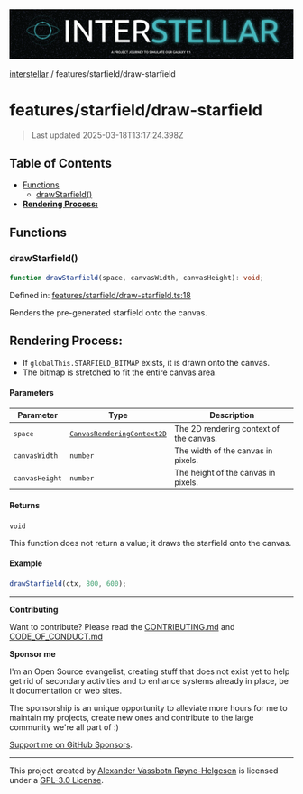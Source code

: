 <div>
  <img alt="SPECCER logo" src="https://raw.githubusercontent.com/phun-ky/interstellar/main/public/interstellar-header.png" style="max-height:120px;" />
</div>

[interstellar](../../README.md) / features/starfield/draw-starfield

# features/starfield/draw-starfield

> Last updated 2025-03-18T13:17:24.398Z

## Table of Contents

- [Functions](#functions)
  - [drawStarfield()](#drawstarfield)
- [**Rendering Process:**](#rendering-process)

## Functions

### drawStarfield()

```ts
function drawStarfield(space, canvasWidth, canvasHeight): void;
```

Defined in:
[features/starfield/draw-starfield.ts:18](https://github.com/phun-ky/interstellar/blob/main/src/features/starfield/draw-starfield.ts#L18)

Renders the pre-generated starfield onto the canvas.

## **Rendering Process:**

- If `globalThis.STARFIELD_BITMAP` exists, it is drawn onto the canvas.
- The bitmap is stretched to fit the entire canvas area.

#### Parameters

| Parameter      | Type                                                                                              | Description                             |
| -------------- | ------------------------------------------------------------------------------------------------- | --------------------------------------- |
| `space`        | [`CanvasRenderingContext2D`](https://developer.mozilla.org/docs/Web/API/CanvasRenderingContext2D) | The 2D rendering context of the canvas. |
| `canvasWidth`  | `number`                                                                                          | The width of the canvas in pixels.      |
| `canvasHeight` | `number`                                                                                          | The height of the canvas in pixels.     |

#### Returns

`void`

This function does not return a value; it draws the starfield onto the canvas.

#### Example

```ts
drawStarfield(ctx, 800, 600);
```

---

**Contributing**

Want to contribute? Please read the
[CONTRIBUTING.md](https://github.com/phun-ky/interstellar/blob/main/CONTRIBUTING.md)
and
[CODE_OF_CONDUCT.md](https://github.com/phun-ky/interstellar/blob/main/CODE_OF_CONDUCT.md)

**Sponsor me**

I'm an Open Source evangelist, creating stuff that does not exist yet to help
get rid of secondary activities and to enhance systems already in place, be it
documentation or web sites.

The sponsorship is an unique opportunity to alleviate more hours for me to
maintain my projects, create new ones and contribute to the large community
we're all part of :)

[Support me on GitHub Sponsors](https://github.com/sponsors/phun-ky).

---

This project created by [Alexander Vassbotn Røyne-Helgesen](http://phun-ky.net)
is licensed under a
[GPL-3.0 License](https://choosealicense.com/licenses/gpl-3.0/).
